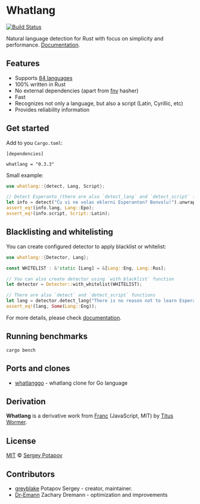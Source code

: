 # Whatlang

[![Build Status](https://travis-ci.org/greyblake/whatlang-rs.svg?branch=master)](https://travis-ci.org/greyblake/whatlang-rs)

Natural language detection for Rust with focus on simplicity and performance. [Documentation](https://docs.rs/whatlang).

## Features
* Supports [84 languages](https://github.com/greyblake/whatlang-rs/blob/master/SUPPORTED_LANGUAGES.md)
* 100% written in Rust
* No external dependencies (apart from [fnv](https://crates.io/crates/fnv) hasher)
* Fast
* Recognizes not only a language, but also a script (Latin, Cyrillic, etc)
* Provides reliability information

## Get started

Add to you `Cargo.toml`:
```
[dependencies]

whatlang = "0.3.3"
```

Small example:

```rust
use whatlang::{detect, Lang, Script};

// Detect Esperanto (there are also `detect_lang` and `detect_script` functions)
let info = detect("Ĉu vi ne volas eklerni Esperanton? Bonvolu!").unwrap();
assert_eq!(info.lang, Lang::Epo);
assert_eq!(info.script, Script::Latin);
```

## Blacklisting and whitelisting

You can create configured detector to apply blacklist or whitelist:

```rust
use whatlang::{Detector, Lang};

const WHITELIST : &'static [Lang] = &[Lang::Eng, Lang::Rus];

// You can also create detector using `with_blacklist` function
let detector = Detector::with_whitelist(WHITELIST);

// There are also `detect` and `detect_script` functions
let lang = detector.detect_lang("There is no reason not to learn Esperanto.");
assert_eq!(lang, Some(Lang::Eng));
```

For more details, please check [documentation](https://docs.rs/whatlang/).

## Running benchmarks

```
cargo bench
```

## Ports and clones

* [whatlanggo](https://github.com/abadojack/whatlanggo) - whatlang clone for Go language

## Derivation

**Whatlang** is a derivative work from [Franc](https://github.com/wooorm/franc) (JavaScript, MIT) by [Titus Wormer](https://github.com/wooorm).

## License

[MIT](https://github.com/greyblake/whatlang-rs/blob/master/LICENSE) © [Sergey Potapov](http://greyblake.com/)


## Contributors

- [greyblake](https://github.com/greyblake) Potapov Sergey - creator, maintainer.
- [Dr-Emann](https://github.com/Dr-Emann) Zachary Dremann - optimization and improvements
